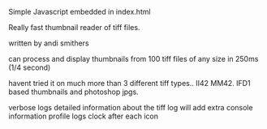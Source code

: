 Simple Javascript embedded in index.html

Really fast thumbnail reader of tiff files.

written by andi smithers

can process and display thumbnails from 100 tiff files of any size in 250ms (1/4 second)

havent tried it on much more than 3 different tiff types..  II42 MM42.  IFD1 based thumbnails and photoshop jpgs.

verbose logs detailed information about the tiff
log will add extra console information
profile logs clock after each icon

